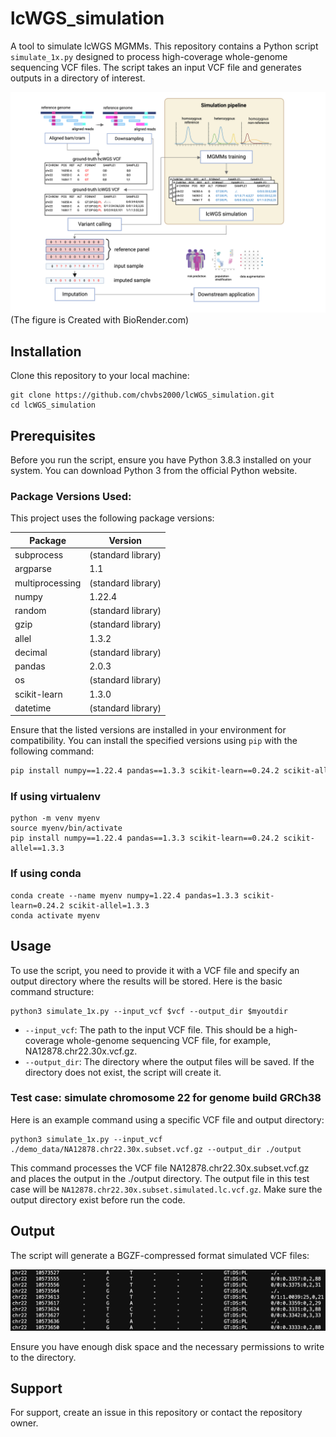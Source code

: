 # lcWGS_simulation
A tool to simulate lcWGS MGMMs. This repository contains a Python script `simulate_1x.py` designed to process high-coverage whole-genome sequencing VCF files. The script takes an input VCF file and generates outputs in a directory of interest.

<img src="image/workflow.png">
(The figure is Created with BioRender.com)

## Installation
Clone this repository to your local machine:
```
git clone https://github.com/chvbs2000/lcWGS_simulation.git
cd lcWGS_simulation
```

## Prerequisites
Before you run the script, ensure you have Python 3.8.3 installed on your system. You can download Python 3 from the official Python website.

### Package Versions Used:
This project uses the following package versions:

| Package        | Version   |
| -------------- | --------- |
| subprocess     | (standard library) |
| argparse       | 1.1       |
| multiprocessing| (standard library) |
| numpy          | 1.22.4    |
| random         | (standard library) |
| gzip           | (standard library) |
| allel          | 1.3.2     |
| decimal        | (standard library) |
| pandas         | 2.0.3     |
| os             | (standard library) |
| scikit-learn   | 1.3.0     |
| datetime       | (standard library) |


Ensure that the listed versions are installed in your environment for compatibility. You can install the specified versions using `pip` with the following command:

```bash
pip install numpy==1.22.4 pandas==1.3.3 scikit-learn==0.24.2 scikit-allel==1.3.3
```
### If using virtualenv
```
python -m venv myenv
source myenv/bin/activate
pip install numpy==1.22.4 pandas==1.3.3 scikit-learn==0.24.2 scikit-allel==1.3.3
```

### If using conda
```
conda create --name myenv numpy=1.22.4 pandas=1.3.3 scikit-learn=0.24.2 scikit-allel=1.3.3
conda activate myenv
```

## Usage
To use the script, you need to provide it with a VCF file and specify an output directory where the results will be stored. Here is the basic command structure:
```
python3 simulate_1x.py --input_vcf $vcf --output_dir $myoutdir
```

- `--input_vcf`: The path to the input VCF file. This should be a high-coverage whole-genome sequencing VCF file, for example, NA12878.chr22.30x.vcf.gz.
- `--output_dir`: The directory where the output files will be saved. If the directory does not exist, the script will create it.

### Test case: simulate chromosome 22 for genome build GRCh38

Here is an example command using a specific VCF file and output directory:
```
python3 simulate_1x.py --input_vcf ./demo_data/NA12878.chr22.30x.subset.vcf.gz --output_dir ./output
```
This command processes the VCF file NA12878.chr22.30x.subset.vcf.gz and places the output in the ./output directory. The output file in this test case will be `NA12878.chr22.30x.subset.simulated.lc.vcf.gz`. Make sure the output directory exist before run the code.

## Output
The script will generate a BGZF-compressed format simulated VCF files:

<img src="image/example_output_vcf.png">

Ensure you have enough disk space and the necessary permissions to write to the directory.

## Support
For support, create an issue in this repository or contact the repository owner.
